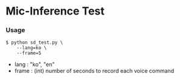 # Mic-Inference Test
### Usage
```shell
$ python sd_test.py \
    --lang=ko \
    --frame=5
``` 
* lang : "ko", "en"
* frame : (int) number of seconds to record each voice command